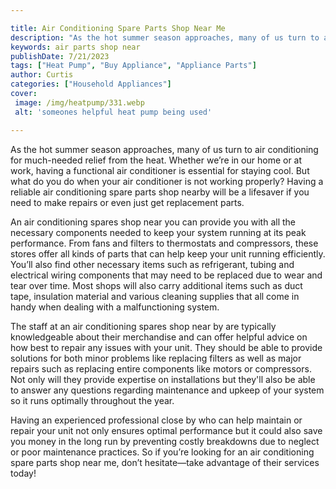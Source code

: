 ```yaml
---

title: Air Conditioning Spare Parts Shop Near Me
description: "As the hot summer season approaches, many of us turn to air conditioning for much-needed relief from the heat. Whether we’re in ou...read now to learn more"
keywords: air parts shop near
publishDate: 7/21/2023
tags: ["Heat Pump", "Buy Appliance", "Appliance Parts"]
author: Curtis
categories: ["Household Appliances"]
cover: 
 image: /img/heatpump/331.webp
 alt: 'someones helpful heat pump being used'

---
```


As the hot summer season approaches, many of us turn to air conditioning for much-needed relief from the heat. Whether we’re in our home or at work, having a functional air conditioner is essential for staying cool. But what do you do when your air conditioner is not working properly? Having a reliable air conditioning spare parts shop nearby will be a lifesaver if you need to make repairs or even just get replacement parts.

An air conditioning spares shop near you can provide you with all the necessary components needed to keep your system running at its peak performance. From fans and filters to thermostats and compressors, these stores offer all kinds of parts that can help keep your unit running efficiently. You’ll also find other necessary items such as refrigerant, tubing and electrical wiring components that may need to be replaced due to wear and tear over time. Most shops will also carry additional items such as duct tape, insulation material and various cleaning supplies that all come in handy when dealing with a malfunctioning system. 

The staff at an air conditioning spares shop near by are typically knowledgeable about their merchandise and can offer helpful advice on how best to repair any issues with your unit. They should be able to provide solutions for both minor problems like replacing filters as well as major repairs such as replacing entire components like motors or compressors. Not only will they provide expertise on installations but they'll also be able to answer any questions regarding maintenance and upkeep of your system so it runs optimally throughout the year. 

Having an experienced professional close by who can help maintain or repair your unit not only ensures optimal performance but it could also save you money in the long run by preventing costly breakdowns due to neglect or poor maintenance practices. So if you’re looking for an air conditioning spare parts shop near me, don’t hesitate—take advantage of their services today!
